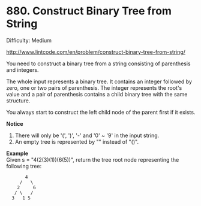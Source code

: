# 880. Construct Binary Tree from String

Difficulty: Medium

http://www.lintcode.com/en/problem/construct-binary-tree-from-string/

You need to construct a binary tree from a string consisting of parenthesis and integers.

The whole input represents a binary tree. It contains an integer followed by zero, one or two pairs of parenthesis. The integer represents the root's value and a pair of parenthesis contains a child binary tree with the same structure.

You always start to construct the left child node of the parent first if it exists.

**Notice**  
1. There will only be '(', ')', '-' and '0' ~ '9' in the input string.
2. An empty tree is represented by "" instead of "()".

**Example**  
Given s = "4(2(3)(1))(6(5))", return the tree root node representing the following tree:
```
       4
     /   \
    2     6
   / \   / 
  3   1 5   
```
